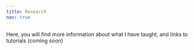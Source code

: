 ```yaml
---
title: Research
nav: true
---
```


Here, you will find more information about what I have taught, and links to tutorials (coming soon)
